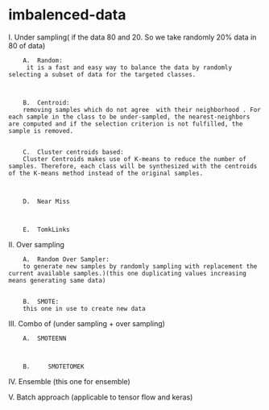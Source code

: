 # imbalenced-data


I.	Under sampling( if the data 80 and 20. So we take randomly 20% data in 80 of data)


        A.	Random:
         it is a fast and easy way to balance the data by randomly selecting a subset of data for the targeted classes.
         
         
         
        B.	Centroid:
        removing samples which do not agree  with their neighborhood . For each sample in the class to be under-sampled, the nearest-neighbors are computed and if the selection criterion is not fulfilled, the sample is removed.
        
        
        C.	Cluster centroids based: 
        Cluster Centroids makes use of K-means to reduce the number of samples. Therefore, each class will be synthesized with the centroids of the K-means method instead of the original samples.
        
        
        
        D.	Near Miss
        
        
        
        E.	TomkLinks
        
        
        
II.	Over sampling


        A.	Random Over Sampler:
        to generate new samples by randomly sampling with replacement the current available samples.)(this one duplicating values increasing means generating same data)
        
        
        B.	SMOTE:
        this one in use to create new data
        
        
III.	Combo of (under sampling + over sampling)


        A.	SMOTEENN
        
        
        
        B.     SMOTETOMEK
        
        
IV.	Ensemble (this one for ensemble)




V.	Batch approach (applicable to  tensor flow and keras)

